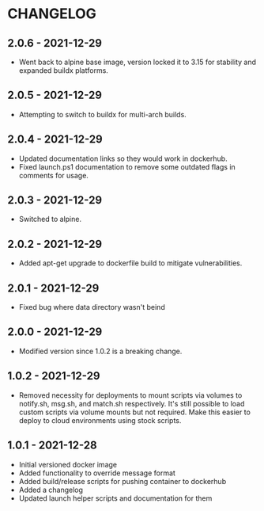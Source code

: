 # CHANGELOG

## 2.0.6 - 2021-12-29

- Went back to alpine base image, version locked it to 3.15 for stability and
  expanded buildx platforms.

## 2.0.5 - 2021-12-29

- Attempting to switch to buildx for multi-arch builds.

## 2.0.4 - 2021-12-29

- Updated documentation links so they would work in dockerhub.
- Fixed launch.ps1 documentation to remove some outdated flags in comments for
  usage.

## 2.0.3 - 2021-12-29

- Switched to alpine.

## 2.0.2 - 2021-12-29

- Added apt-get upgrade to dockerfile build to mitigate vulnerabilities.

## 2.0.1 - 2021-12-29

- Fixed bug where data directory wasn't beind 

## 2.0.0 - 2021-12-29

- Modified version since 1.0.2 is a breaking change.

## 1.0.2 - 2021-12-29

- Removed necessity for deployments to mount scripts via volumes to notify.sh,
  msg.sh, and match.sh respectively. It's still possible to load custom scripts
  via volume mounts but not required. Make this easier to deploy to cloud
  environments using stock scripts.

## 1.0.1 - 2021-12-28

- Initial versioned docker image
- Added functionality to override message format
- Added build/release scripts for pushing container to dockerhub
- Added a changelog
- Updated launch helper scripts and documentation for them
